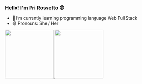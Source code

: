 ### Hello! I'm Pri Rossetto 😎


- 🌱 I’m currently learning programming language Web Full Stack
- 😄 Pronouns: She / Her

 <div>
  <a href="https://github.com/priscilarossetto">
  <img height="160em" src="https://github-readme-stats.vercel.app/api?username=priscilarossetto&show_icons=true&theme=midnight-purple&include_all_commits=true&count_private=true"/>
  <img height="160em" src="https://github-readme-stats.vercel.app/api/top-langs/?username=priscilarossetto&layout=compact&langs_count=7&theme=midnight-purple"/>
</div>
